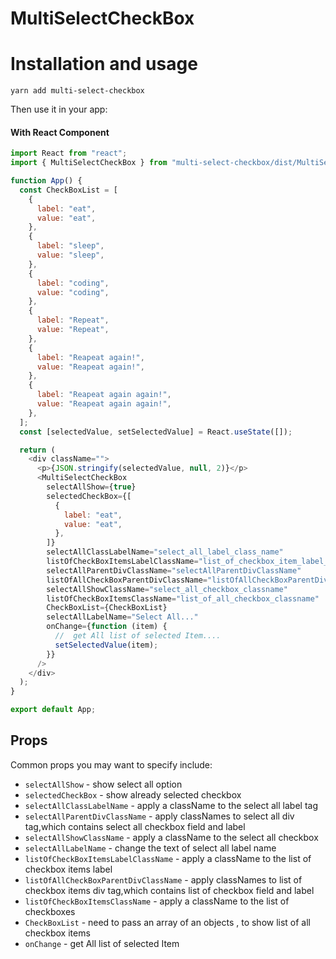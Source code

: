 # MultiSelectCheckBox

# Installation and usage

```
yarn add multi-select-checkbox
```

Then use it in your app:

#### With React Component

```js
import React from "react";
import { MultiSelectCheckBox } from "multi-select-checkbox/dist/MultiSelectCheckBox";

function App() {
  const CheckBoxList = [
    {
      label: "eat",
      value: "eat",
    },
    {
      label: "sleep",
      value: "sleep",
    },
    {
      label: "coding",
      value: "coding",
    },
    {
      label: "Repeat",
      value: "Repeat",
    },
    {
      label: "Reapeat again!",
      value: "Reapeat again!",
    },
    {
      label: "Reapeat again again!",
      value: "Reapeat again again!",
    },
  ];
  const [selectedValue, setSelectedValue] = React.useState([]);

  return (
    <div className="">
      <p>{JSON.stringify(selectedValue, null, 2)}</p>
      <MultiSelectCheckBox
        selectAllShow={true}
        selectedCheckBox={[
          {
            label: "eat",
            value: "eat",
          },
        ]}
        selectAllClassLabelName="select_all_label_class_name"
        listOfCheckBoxItemsLabelClassName="list_of_checkbox_item_label_class_name"
        selectAllParentDivClassName="selectAllParentDivClassName"
        listOfAllCheckBoxParentDivClassName="listOfAllCheckBoxParentDivClassName"
        selectAllShowClassName="select_all_checkbox_classname"
        listOfCheckBoxItemsClassName="list_of_all_checkbox_classname"
        CheckBoxList={CheckBoxList}
        selectAllLabelName="Select All..."
        onChange={function (item) {
          //  get All list of selected Item....
          setSelectedValue(item);
        }}
      />
    </div>
  );
}

export default App;
```

## Props

Common props you may want to specify include:

- `selectAllShow` - show select all option
- `selectedCheckBox` - show already selected checkbox
- `selectAllClassLabelName` - apply a className to the select all label tag
- `selectAllParentDivClassName` - apply classNames to select all div tag,which contains select all checkbox field and label
- `selectAllShowClassName` - apply a className to the select all checkbox
- `selectAllLabelName` - change the text of select all label name
- `listOfCheckBoxItemsLabelClassName` - apply a className to the list of checkbox items label
- `listOfAllCheckBoxParentDivClassName` - apply classNames to list of checkbox items div tag,which contains list of checkbox field and label
- `listOfCheckBoxItemsClassName` - apply a className to the list of checkboxes
- `CheckBoxList` - need to pass an array of an objects , to show list of all checkbox items
- `onChange` - get All list of selected Item
